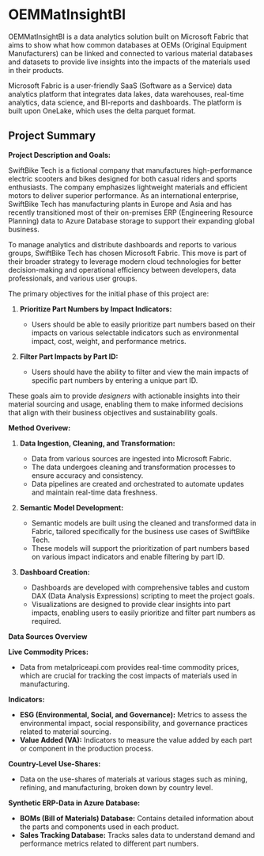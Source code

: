 # OEMMatInsightBI
OEMMatInsightBI is a data analytics solution built on Microsoft Fabric that aims to show what how common databases at OEMs (Original Equipment Manufacturers) can be linked and connected to various material databases and datasets to provide live insights into the impacts of the materials used in their products. 

Microsoft Fabric is a user-friendly SaaS (Software as a Service) data analytics platform that integrates data lakes, data warehouses, real-time analytics, data science, and BI-reports and dashboards. The platform is built upon OneLake, which uses the delta parquet format.

## Project Summary

**Project Description and Goals:**

SwiftBike Tech is a fictional company that manufactures high-performance electric scooters and bikes designed for both casual riders and sports enthusiasts. The company emphasizes lightweight materials and efficient motors to deliver superior performance. As an international enterprise, SwiftBike Tech has manufacturing plants in Europe and Asia and has recently transitioned most of their on-premises ERP (Engineering Resource Planning) data to Azure Database storage to support their expanding global business.

To manage analytics and distribute dashboards and reports to various groups, SwiftBike Tech has chosen Microsoft Fabric. This move is part of their broader strategy to leverage modern cloud technologies for better decision-making and operational efficiency between developers, data professionals, and various user groups.

The primary objectives for the initial phase of this project are:

1. **Prioritize Part Numbers by Impact Indicators:** 
   - Users should be able to easily prioritize part numbers based on their impacts on various selectable indicators such as environmental impact, cost, weight, and performance metrics.
   
2. **Filter Part Impacts by Part ID:**
   - Users should have the ability to filter and view the main impacts of specific part numbers by entering a unique part ID.

These goals aim to provide *designers* with actionable insights into their material sourcing and usage, enabling them to make informed decisions that align with their business objectives and sustainability goals.

**Method Overivew:**

1. **Data Ingestion, Cleaning, and Transformation:**
   - Data from various sources are ingested into Microsoft Fabric.
   - The data undergoes cleaning and transformation processes to ensure accuracy and consistency.
   - Data pipelines are created and orchestrated to automate updates and maintain real-time data freshness.

2. **Semantic Model Development:**
   - Semantic models are built using the cleaned and transformed data in Fabric, tailored specifically for the business use cases of SwiftBike Tech.
   - These models will support the prioritization of part numbers based on various impact indicators and enable filtering by part ID.

3. **Dashboard Creation:**
   - Dashboards are developed with comprehensive tables and custom DAX (Data Analysis Expressions) scripting to meet the project goals.
   - Visualizations are designed to provide clear insights into part impacts, enabling users to easily prioritize and filter part numbers as required.

**Data Sources Overview**

**Live Commodity Prices:**
   - Data from metalpriceapi.com provides real-time commodity prices, which are crucial for tracking the cost impacts of materials used in manufacturing.

**Indicators:**
   - **ESG (Environmental, Social, and Governance):** Metrics to assess the environmental impact, social responsibility, and governance practices related to material sourcing.
   - **Value Added (VA):** Indicators to measure the value added by each part or component in the production process.

**Country-Level Use-Shares:**
   - Data on the use-shares of materials at various stages such as mining, refining, and manufacturing, broken down by country level.

**Synthetic ERP-Data in Azure Database:**
   - **BOMs (Bill of Materials) Database:** Contains detailed information about the parts and components used in each product.
   - **Sales Tracking Database:** Tracks sales data to understand demand and performance metrics related to different part numbers.
